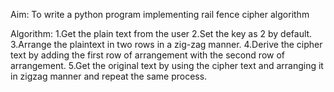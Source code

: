 Aim:
To write a python program implementing rail fence cipher algorithm

Algorithm:
1.Get the plain text from the user
2.Set the key as 2 by default.
3.Arrange the plaintext in two rows in a zig-zag manner.
4.Derive the cipher text by adding the first row of arrangement with the second row of arrangement.
5.Get the original text by using the cipher text and arranging it in zigzag manner and repeat the same process.
